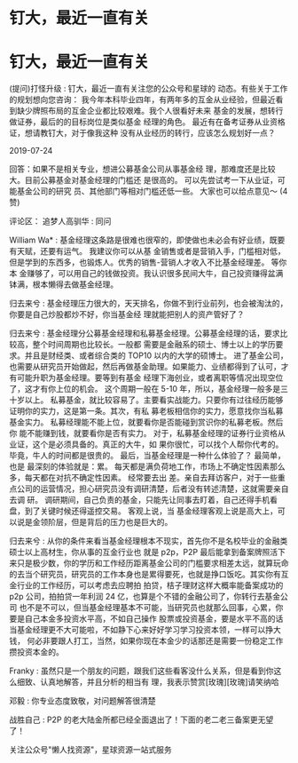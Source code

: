 # 钉大，最近一直有关

# 钉大，最近一直有关

(提问)打怪升级 : 钉大，最近一直有关注您的公众号和星球的 动态。有些关于工作的规划想向您咨询： 我今年本科毕业四年，有两年多的互金从业经验，但最近看 到缺少牌照布局的互金企业都比较艰难。我个人很看好未来 基金的发展，想转行做证券，最后的的目标岗位是类似基金 经理的角色。 最近有在备考证券从业资格证，想请教钉大，对于像我这种 没有从业经历的转行，应该怎么规划好一点？

2019-07-24

回答：如果不是相关专业，想进公募基金公司从事基金经 理，那难度还是比较大。目前公募基金对基金经理的门槛还 是很高的。 可以先尝试考一下从业证，可能基金公司的研究 员、其他部门等相对门槛还低一些。 大家也可以给点意见～ (4 赞)

评论区： 追梦人高驯华 : 同问

William Wa* : 基金经理这条路是很难也很窄的，即使做也未必会有好业绩，既要有天赋，还要有运气。 我建议你可以从基 金销售或者是营销入手，门槛相对低，但是学到的东西多，也锻炼人。优秀的销售-营销人才收入不比基金经理差。 等你本 金赚够了，可以用自己的钱做投资。我认识很多民间大牛，自己投资赚得盆满钵满，根本懒得去做基金经理。

归去来兮 : 基金经理压力很大的，天天排名，你做不到行业前列，也会被淘汰的，你要是自己炒股都炒不好，你当基金经 理就能把别人的资产管好了？

归去来兮 : 基金经理分公募基金经理和私募基金经理。公募基金经理的话，要求比较高，整个时间周期也比较长。一般都 需要是金融系的硕士、博士以上的学历要求。并且是财经类、或者综合类的 TOP10 以内的大学的硕博士。 进了基金公司， 也需要从研究员开始做起，然后再做基金助理。如果能力、业绩都得到了认可，才有可能升职为基金经理。要等到有基金 经理下海创业，或者离职等情况出现空位了，这才有你上位的机会。 这个周期一般在 5-10 年，所以，基金经理一般多是三 十岁以上。 私募基金，就比较容易了。主要看实战能力。只要你有过往经历能够证明你的实力，这是第一条。其次，有私 募老板相信你的实力，愿意找你当私募基金实力。 私募经理能不能上位，就要看你是否能碰到赏识你的私募老板。然后你 能不能赚到钱，就要看你是否有实力。 对于，私募基金经理的证券行业资格从业证，这个是必须具备的。真正的大牛，如 果你很忙，可以找个人帮你代考的。毕竟，牛人的时间都是很贵的。 最后，当基金经理是一种什么体验了？ 最简单，也是 最深刻的体验就是：累。 每天都是满负荷地工作，市场上不确定性因素那么多，每天都在对抗不确定性因素。 经常要去出 差。亲自去拜访客户，对于一些重点公司的运营情况，担心研究员没有调研清楚，后者没有转述清楚，这就需要亲自去调 研。 调研期间，自己负责的基金，只能先让同事去盯着，自己还得手机看盘，到了关键时候还得遥控交易。 客观上说，当 基金经理客观上说是高大上，可以说是金领阶层，但是背后的压力也是巨大的。

归去来兮 : 从你的条件来看当基金经理根本不现实，首先你不是名校毕业的金融类硕士以上高材生，你从事的互金行业也 就是 p2p，P2P 最后能拿到备案牌照活下来只是极少数，你的学历和工作经历距离基金公司的门槛要求相差太远，就算玩命 的去当个研究员，研究员的工作本身也是累得要死，也就是挣口饭吃。其实你有互金行业的工作经历，可以考虑去应聘拍 拍贷，桔子理财这样大概率能备案成功的 p2p 公司，拍拍贷一年利润 24 亿，也算是个不错的金融公司了，你转行去基金公司 也不是不可以，但当基金经理基本不可能，当研究员也就那么回事，心累，你要是自己本金多投资水平高，不如自己操作 股票或投资基金，要是水平不高的话当基金经理更不大可能啦，不如静下心来好好学习学习投资本领，一样可以挣大钱， 何必非要跟人打工，当然，如果你现在本金少的话那还是需要一份稳定工作攒投资本金的。

Franky : 虽然只是一个朋友的问题，跟我们这些看客没什么关系，但是看到你这么细致、认真地解答，并且分析的相当有 理，我表示赞赏[玫瑰][玫瑰]请笑纳哈

邓毅 : 你专业态度致敬，对问题解答很清楚

战胜自己 : P2P 的老大陆金所都已经全面退出了！下面的老二老三备案更无望了！

关注公众号"懒人找资源"，星球资源一站式服务